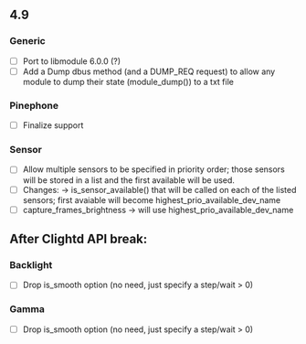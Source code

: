 ## 4.9

### Generic
- [ ] Port to libmodule 6.0.0 (?)
- [ ] Add a Dump dbus method (and a DUMP_REQ request) to allow any module to dump their state (module_dump()) to a txt file

### Pinephone
- [ ] Finalize support

### Sensor
- [ ] Allow multiple sensors to be specified in priority order; those sensors will be stored in a list and the first available will be used.
- [ ] Changes: -> is_sensor_available() that will be called on each of the listed sensors; first avaiable will become highest_prio_available_dev_name
- [ ] capture_frames_brightness -> will use highest_prio_available_dev_name

## After Clightd API break:

### Backlight
- [ ] Drop is_smooth option (no need, just specify a step/wait > 0)

### Gamma
- [ ] Drop is_smooth option (no need, just specify a step/wait > 0)
